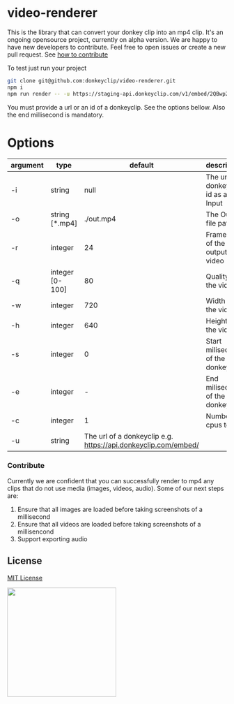 # video-renderer

This is the library that can convert your donkey clip into an mp4 clip. It's an ongoing opensource project, currently on alpha version. We are happy to have new developers to contribute. Feel free to open issues or create a new pull request. See [how to contribute](#contribute)

To test just run your project

```bash
git clone git@github.com:donkeyclip/video-renderer.git
npm i
npm run render -- -u https://staging-api.donkeyclip.com/v1/embed/2QBwp2qrbRqdPfDDKYfXKa -e 4000
```
You must provide a url or an id of a donkeyclip. See the options bellow. Also the end millisecond is mandatory.

# Options

| argument | type                                     | default                                                                | description                                      |
| -------- | ---------------------------------------- | ---------------------------------------------------------------------- | ------------------------------------------------ |
| -i       | string                                   | null                                                                   | The unique donkey clip id as an Input            |
| -o       | string [*.mp4]                           | ./out.mp4                                                              | The Output file path                             |
| -r       | integer                                  | 24                                                                     | FrameRate of the output video                    |
| -q       | integer [0-100]                          | 80                                                                     | Quality of the video                             |
| -w       | integer                                  | 720                                                                    | Width of the video                               |
| -h       | integer                                  | 640                                                                    | Height of the video                              |
| -s       | integer                                  | 0                                                                      | Start milisecond of the donkey clip              |
| -e       | integer                                  | -                                                                      | End milisecond of the donkey clip                |
| -c       | integer                                  | 1                                                                      | Number of cpus to use                            |
| -u       | string                                   | The url of a donkeyclip e.g. https://api.donkeyclip.com/embed/<clipid> |


### Contribute

Currently we are confident that you can successfully render to mp4 any clips that do not use media (images, videos, audio). Some of our next steps are:

1. Ensure that all images are loaded before taking screenshots of a millisecond
2. Ensure that all videos are loaded before taking screenshots of a millisencond
3. Support exporting audio

## License

[MIT License](https://opensource.org/licenses/MIT)

[<img src="https://presskit.donkeyclip.com/logos/donkey%20clip%20logo.svg" width=250></img>](https://donkeyclip.com)
